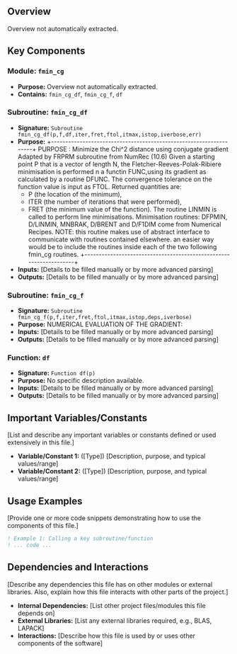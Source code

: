 ## Overview

Overview not automatically extracted.

## Key Components

### Module: `fmin_cg`
- **Purpose:** Overview not automatically extracted.
- **Contains:** `fmin_cg_df`, `fmin_cg_f`, `df`

### Subroutine: `fmin_cg_df`
- **Signature:** `Subroutine fmin_cg_df(p,f,df,iter,fret,ftol,itmax,istop,iverbose,err)`
- **Purpose:** +-------------------------------------------------------------------+
  PURPOSE  : Minimize the Chi^2 distance using conjugate gradient
  Adapted by FRPRM subroutine from NumRec (10.6)
  Given a starting point P that is a vector of length N,
  the Fletcher-Reeves-Polak-Ribiere minimisation is performed
  n a functin FUNC,using its gradient as calculated by a
  routine DFUNC. The convergence tolerance on the function
  value is input as FTOL.
  Returned quantities are:
  - P (the location of the minimum),
  - ITER (the number of iterations that were performed),
  - FRET (the minimum value of the function).
  The routine LINMIN is called to perform line minimisations.
  Minimisation routines: DFPMIN, D/LINMIN, MNBRAK, D/BRENT and D/F1DIM
  come from Numerical Recipes.
  NOTE: this routine makes use of abstract interface to communicate
  with routines contained elsewhere. an easier way would be to include
  the routines inside each of the two following fmin_cg routines.
  +-------------------------------------------------------------------+
- **Inputs:** [Details to be filled manually or by more advanced parsing]
- **Outputs:** [Details to be filled manually or by more advanced parsing]

### Subroutine: `fmin_cg_f`
- **Signature:** `Subroutine fmin_cg_f(p,f,iter,fret,ftol,itmax,istop,deps,iverbose)`
- **Purpose:** NUMERICAL EVALUATION OF THE GRADIENT:
- **Inputs:** [Details to be filled manually or by more advanced parsing]
- **Outputs:** [Details to be filled manually or by more advanced parsing]

### Function: `df`
- **Signature:** `Function df(p)`
- **Purpose:** No specific description available.
- **Inputs:** [Details to be filled manually or by more advanced parsing]
- **Outputs:** [Details to be filled manually or by more advanced parsing]

## Important Variables/Constants

[List and describe any important variables or constants defined or used extensively in this file.]

- **Variable/Constant 1:** ([Type]) [Description, purpose, and typical values/range]
- **Variable/Constant 2:** ([Type]) [Description, purpose, and typical values/range]

## Usage Examples

[Provide one or more code snippets demonstrating how to use the components of this file.]

```fortran
! Example 1: Calling a key subroutine/function
! ... code ...
```

## Dependencies and Interactions

[Describe any dependencies this file has on other modules or external libraries. Also, explain how this file interacts with other parts of the project.]

- **Internal Dependencies:** [List other project files/modules this file depends on]
- **External Libraries:** [List any external libraries required, e.g., BLAS, LAPACK]
- **Interactions:** [Describe how this file is used by or uses other components of the software]
